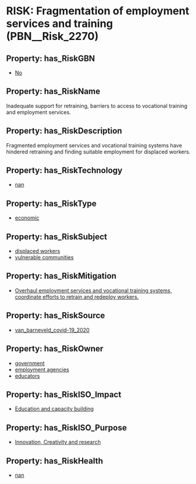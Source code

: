 # RISK: __Fragmentation of employment services and training__ (PBN__Risk_2270)

## Property: has_RiskGBN

* [No](PBN__RiskGBN_0)

## Property: has_RiskName

Inadequate support for retraining, barriers to access to vocational training and employment services.

## Property: has_RiskDescription

Fragmented employment services and vocational training systems have hindered retraining and finding suitable employment for displaced workers.

## Property: has_RiskTechnology

* [nan](PBN__Technology_22)

## Property: has_RiskType

* [economic](PBN__RiskType_3)

## Property: has_RiskSubject

* [displaced workers](PBN__Stakeholder_1519)
* [vulnerable communities](PBN__Stakeholder_28)

## Property: has_RiskMitigation

* [Overhaul employment services and vocational training systems, coordinate efforts to retrain and redeploy workers.](PBN__RiskMitigation_2957)

## Property: has_RiskSource

* [van_barneveld_covid-19_2020](PBN__Article_124)

## Property: has_RiskOwner

* [government](PBN__Stakeholder_73)
* [employment agencies](PBN__Stakeholder_1250)
* [educators](PBN__Stakeholder_43)

## Property: has_RiskISO_Impact

* [Education and capacity building](PBN__RiskISO_Purpose_7)

## Property: has_RiskISO_Purpose

* [Innovation, Creativity and research](PBN__RiskISO_Impact_8)

## Property: has_RiskHealth

* [nan](PBN__RiskHealth_6)

